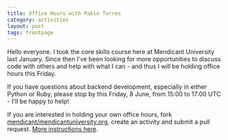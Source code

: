 ```yaml
---
title: Office Hours with Pablo Torres
category: activities
layout: post
tags: frontpage
---
```


Hello everyone. I took the core skills course here at Mendicant University last January. Since then I've been looking for more opportunities to discuss code with others and help with what I can - and thus I will be holding office hours this Friday.

If you have questions about backend development, especially in either Python or Ruby, please stop by this Friday, 8 June, from 15:00 to 17:00 UTC - I'll be happy to help!

If you are interested in holding your own office hours, fork [mendicant/mendicantuniversity.org](https://github.com/mendicant/mendicantuniversity.org), create an activity and submit a pull request. [More instructions here](https://github.com/mendicant/mendicantuniversity.org/wiki/How-to-post-an-activity-to-mendicantuniversity.org).

